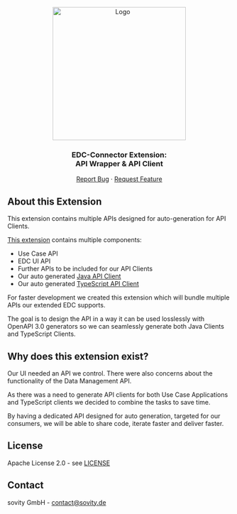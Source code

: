 <!-- PROJECT LOGO -->
<br />
<div align="center">
  <a href="https://github.com/sovity/edc-extensions">
    <img src="https://raw.githubusercontent.com/sovity/edc-ui/main/src/assets/images/sovity_logo.svg" alt="Logo" width="300">
  </a>

<h3 align="center">EDC-Connector Extension:<br />API Wrapper &amp; API Client</h3>

  <p align="center">
    <a href="https://github.com/sovity/edc-extensions/issues">Report Bug</a>
    ·
    <a href="https://github.com/sovity/edc-extensions/issues">Request Feature</a>
  </p>
</div>

## About this Extension

This extension contains multiple APIs designed for auto-generation for API Clients.

[This extension](./wrapper) contains multiple components:

- Use Case API
- EDC UI API
- Further APIs to be included for our API Clients
- Our auto generated [Java API Client](./client)
- Our auto generated [TypeScript API Client](./client-ts)

For faster development we created this extension which will bundle multiple APIs our extended EDC supports.

The goal is to design the API in a way it can be used losslessly with OpenAPI 3.0 generators so we can seamlessly
generate both Java Clients and TypeScript Clients.

## Why does this extension exist?

Our UI needed an API we control. There were also concerns about the functionality of the Data Management API.

As there was a need to generate API clients for both Use Case Applications and TypeScript clients we decided to combine
the tasks to save time.

By having a dedicated API designed for auto generation, targeted for our consumers, we will be able to share code,
iterate faster and deliver faster.

## License

Apache License 2.0 - see [LICENSE](../../LICENSE)

## Contact

sovity GmbH - contact@sovity.de
